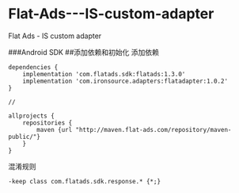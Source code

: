 # Flat-Ads---IS-custom-adapter
Flat Ads - IS custom adapter

###Android SDK
##添加依赖和初始化
添加依赖
```
dependencies {
    implementation 'com.flatads.sdk:flatads:1.3.0'
    implementation 'com.ironsource.adapters:flatadapter:1.0.2'
}

//

allprojects {
    repositories {
        maven {url "http://maven.flat-ads.com/repository/maven-public/"}
    }
}
```

混淆规则
```
-keep class com.flatads.sdk.response.* {*;}
```